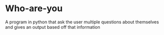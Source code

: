 # Who-are-you
A program in python that ask the user multiple questions about themselves and gives an output based off that information 
